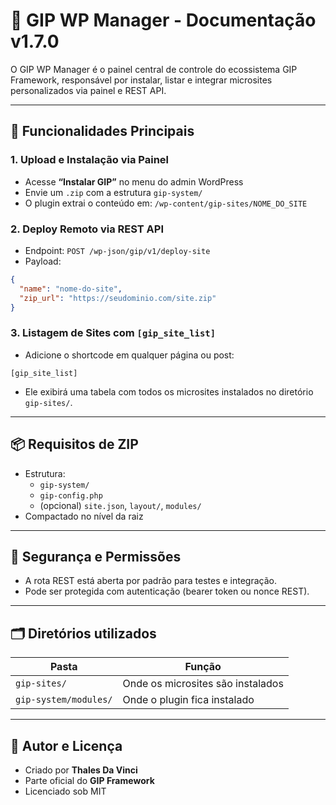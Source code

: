 # 📘 GIP WP Manager - Documentação v1.7.0

O GIP WP Manager é o painel central de controle do ecossistema GIP Framework, responsável por instalar, listar e integrar microsites personalizados via painel e REST API.

---

## 🔧 Funcionalidades Principais

### 1. Upload e Instalação via Painel
- Acesse **“Instalar GIP”** no menu do admin WordPress
- Envie um `.zip` com a estrutura `gip-system/`
- O plugin extrai o conteúdo em: `/wp-content/gip-sites/NOME_DO_SITE`

### 2. Deploy Remoto via REST API
- Endpoint: `POST /wp-json/gip/v1/deploy-site`
- Payload:
```json
{
  "name": "nome-do-site",
  "zip_url": "https://seudominio.com/site.zip"
}
```

### 3. Listagem de Sites com `[gip_site_list]`
- Adicione o shortcode em qualquer página ou post:
```plaintext
[gip_site_list]
```
- Ele exibirá uma tabela com todos os microsites instalados no diretório `gip-sites/`.

---

## 📦 Requisitos de ZIP
- Estrutura:
  - `gip-system/`
  - `gip-config.php`
  - (opcional) `site.json`, `layout/`, `modules/`
- Compactado no nível da raiz

---

## 🔐 Segurança e Permissões
- A rota REST está aberta por padrão para testes e integração.
- Pode ser protegida com autenticação (bearer token ou nonce REST).

---

## 🗂️ Diretórios utilizados

| Pasta                     | Função                            |
|---------------------------|-----------------------------------|
| `gip-sites/`              | Onde os microsites são instalados |
| `gip-system/modules/`     | Onde o plugin fica instalado      |

---

## 🧠 Autor e Licença

- Criado por **Thales Da Vinci**
- Parte oficial do **GIP Framework**
- Licenciado sob MIT